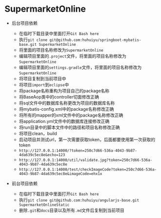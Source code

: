 # SupermarketOnline

- 后台项目依赖
  - 在临时下载目录中里面打开`Git Bash here`
  - 执行`git clone git@github.com:huhuiyu/springboot-mybatis-base.git SupermarketOnline`
  - 将里面的项目名称修改为`SupermarketOnline`
  - 编辑项目里面的`.project`文件，将里面的项目名称修改为`SupermarketOnline`
  - 编辑项目里面的`settings.gradle`文件，将里面的项目名称修改为`SupermarketOnline`
  - 将项目复制到当前项目中
  - 将项目`import`到`eclipse`中
  - 将package名称重构为项目自己的package名称
  - 将BaseAop类中的controller切面修改正确
  - 将sql文件中的数据库名称更改为项目的数据库名称
  - 将mybatis-config.xml中的package名称修改正确
  - 将所有的mapper的xml文件中的package名称修改正确
  - 将application.yml文件中的数据库连接修改正确
  - 将run目录中的脚本文件中的路径和项目名称修改正确
  - 将项目clean，build
  - 启动项目并测试url，第一次需要获取token，后面都要使用第一次获取的token
  - `http://127.0.0.1:14000/?token=250c7d66-536a-4043-9b87-4da639c5ec8e&echo=123`
  - `http://127.0.0.1:14000/util/validate.jpg?token=250c7d66-536a-4043-9b87-4da639c5ec8e`
  - `http://127.0.0.1:14000/test/checkImageCode?token=250c7d66-536a-4043-9b87-4da639c5ec8e&imageCode=ehx1x`

- 前台项目依赖
  - 在临时下载目录中里面打开`Git Bash here`
  - 执行`git clone git@github.com:huhuiyu/angularjs-base.git SupermarketOnlineStatic`
  - 删除`.git`和`docs`目录以及所有`.md`文件后复制到当前项目